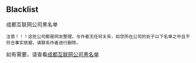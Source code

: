 ## Blacklist
成都互联网公司黑名单

`注意！！！这些公司都是网友整理，与作者无任何关系，如您所在公司的处于以下名单之中且不符合事实依据，请联系作者进行删除。`

如有需要，请查看[成都互联网公司黑名单](https://github.com/w3cvip/Blacklist/blob/master/list.md)